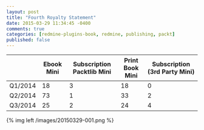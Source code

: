```yaml
---
layout: post
title: "Fourth Royalty Statement"
date: 2015-03-29 11:34:45 -0400
comments: true
categories: [redmine-plugins-book, redmine, publishing, packt]
published: false
---
```


| |Ebook Mini|Subscription Packtlib Mini|Print Book Mini|Subscription (3rd Party Mini)|
|-|----------|--------------------------|---------------|-----------------------------|
|Q1/2014|18|3|18|0|
|Q2/2014|73|1|33|2|
|Q3/2014|25|2|24|4|

<!-- more -->

{% img left /images/20150329-001.png %}